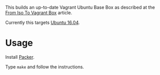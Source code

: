 This builds an up-to-date Vagrant Ubuntu Base Box as described at the [From Iso To Vagrant Box](http://blog.ruilopes.com/from-iso-to-vagrant-box.html) article.

Currently this targets [Ubuntu 16.04](https://help.ubuntu.com/16.04/installation-guide/amd64/index.html).

# Usage

Install [Packer](https://www.packer.io/).

Type `make` and follow the instructions.

